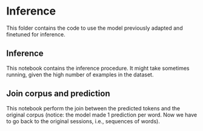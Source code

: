 # Inference
This folder contains the code to use the model previously adapted and finetuned for inference.

## Inference
This notebook contains the inference procedure. It might take sometimes running, given the high number of examples in the dataset.

## Join corpus and prediction
This notebook perform the join between the predicted tokens and the original corpus (notice: the model made 1 prediction per word. Now we have to go back to the original sessions, i.e., sequences of words).